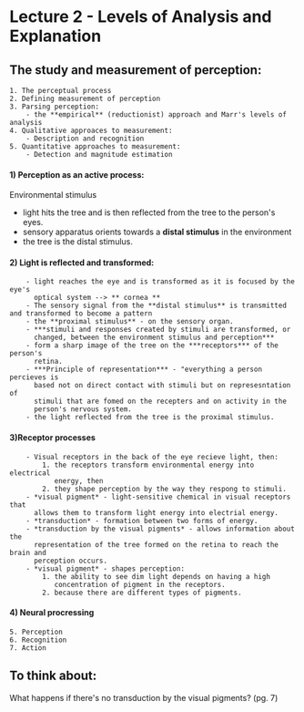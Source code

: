 Lecture 2 - Levels of Analysis and Explanation
================================================
The study and measurement of perception:    
-----------------------------------------
	1. The perceptual process  
	2. Defining measurement of perception  
	3. Parsing perception:
		- the **empirical** (reductionist) approach and Marr's levels of analysis  
	4. Qualitative approaces to measurement:  
		- Description and recognition  
	5. Quantitative approaches to measurement:  
		- Detection and magnitude estimation  
	
#### 1) Perception as an active process:  
Environmental stimulus  
* light hits the tree and is then reflected from the tree to the
  person's eyes.  
* sensory apparatus orients towards a **distal stimulus** in the environment  
* the tree is the distal stimulus.  
		  
#### 2) Light is reflected and transformed:  
		- light reaches the eye and is transformed as it is focused by the eye's
		  optical system --> ** cornea **  
		- The sensory signal from the **distal stimulus** is transmitted and transformed to become a pattern 
		- the **proximal stimulus** - on the sensory organ.  
		- ***stimuli and responses created by stimuli are transformed, or
		  changed, between the environment stimulus and perception***  
		- form a sharp image of the tree on the ***receptors*** of the person's
		  retina.    
		- ***Principle of representation*** - "everything a person percieves is
		  based not on direct contact with stimuli but on represesntation of
		  stimuli that are fomed on the recepters and on activity in the
		  person's nervous system.  
		- the light reflected from the tree is the proximal stimulus.  

#### 3)Receptor processes  
		- Visual receptors in the back of the eye recieve light, then:  
			1. the receptors transform environmental energy into electrical
			   energy, then  
			2. they shape perception by the way they respong to stimuli. 
		- *visual pigment* - light-sensitive chemical in visual receptors that
		  allows them to transform light energy into electrial energy.  
		- *transduction* - formation between two forms of energy.  
		- *transduction by the visual pigments* - allows information about the
		  representation of the tree formed on the retina to reach the brain and
		  perception occurs.  
		- *visual pigment* - shapes perception:
			1. the ability to see dim light depends on having a high
			   concentration of pigment in the receptors.   
			2. because there are different types of pigments. 
#### 4) Neural procressing  
	5. Perception  
	6. Recognition  
	7. Action    

To think about:
---------------
What happens if there's no transduction by the visual pigments? (pg. 7) 





